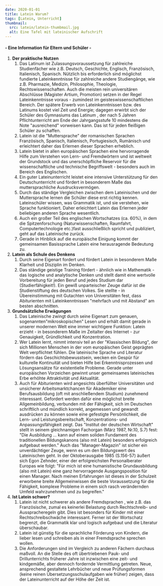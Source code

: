 ```yaml
---
date: 2020-01-01
title: Latein Warum?
tags: [Latein, Unterricht]
thumbnail:
  src: latein/latein-thumbmail.jpg
  alt: Eine Tafel mit lateinischer Aufschrift
---
```


<h4 class="text_mitte"> - Eine Information für Eltern und Schüler - </h4>

<ol>
  <li><span><strong>Der praktische Nutzen</strong></span>

  <ol>
<li>Das Latinum ist Zulassungsvoraussetzung für zahlreiche
Studienfächer wie z.B. Deutsch, Geschichte, Englisch, Französisch,
Italienisch, Spanisch. Nützlich bis erforderlich sind möglichst
fundierte Lateinkenntnisse für zahlreiche andere Studiengãnge, wie
z.B. Pharmazie, Medizin, Philosophie, Theologie,
Rechtswissenschaften. Auch die meisten rein universitären
Abschlüsse (Magister Artium, Promotion) setzen in der Regel
Lateinkenntnisse voraus - zumindest im geisteswissenschaftlichen
Bereich. Der spätere Erwerb von Lateinkenntnissen bzw. des
Latinums kostet viel Zeit und Energie; dagegen erwirbt sich der
Schüler des Gymnasiums das Latinum , der nach 5 Jahren
Pflichtunterricht am Ende der Jahrgangsstufe 10 mindestens die
Note "ausreichend" vorweisen kann. Das ist für jeden fleißigen
Schüler zu schaffen.</li>

<li>Latein ist die "Muttersprache" der romanischen Sprachen
Französisch, Spanisch, Italienisch, Portugiesisch, Rumänisch und
erleichtert daher das Erlernen dieser Sprachen erheblich.</li>

<li>Latein bietet in allen europäischen Sprachen eine
hervorragende Hilfe zum Verstehen von Lern- und Fremdwörtern und
ist weltweit der Grundstock und das unerschöpfliche Reservoir für
die wissenschaftliche und technische Begriffswelt - besonders auch
im Bereich des Englischen.</li>

<li>Ein guter Lateinunterricht leistet eine intensive
Unterstützung für den Deutschunterricht und fördert in besonderem
Maße das muttersprachliche Ausdrucksvermögen.</li>

<li>Durch das ständige Vergleichen zwischen dem Lateinischen und
der Muttersprache lernen die Schüler diese erst richtig
kennen. Lateinschüler wissen, was Grammatik ist, und sie
verstehen, wie Sprache funktioniert. Daher erleichtert Latein das
Erlernen jeder beliebigen anderen Sprache wesentlich.</li>

<li>Auch ein großer Teil des englischen Wortschatzes (ca. 60%), in
dem die Spitzenforschung (Naturwissenschaften, Raumfahrt,
Computertechnologie etc.)fast ausschließlich spricht und
publiziert, geht auf das Lateinische zurück.</li>

<li>Gerade in Hinblick auf die europäische Einigung kommt der
gemeinsamen Basissprache Latein eine herausragende Bedeutung
zu.</li>

  </ol>

  </li>

  <li><span><strong>Latein als Schule des Denkens</strong></span>

  <ol>
<li>Durch seine Eigenart fordert und fördert Latein in besonderem
Maße Klarheit und Disziplin im Denken.</li>

<li>Das ständige geistige Training fördert - ähnlich wie in
Mathematik - das logische und analytische Denken und stellt damit
eine wertvolle Vorbereitung für jeden Beruf und jedes Studium dar
(Studierfähigkeit!). Ein gewiß unparteischer Zeuge dafür ist die
Studienstiftung des deutschen Volkes. Sie stellte - in
Übereinstimmung mit Gutachten von Universitäten fest, dass
Abiturienten mit Lateinkenntnissen "mehrfach und mit Abstand" am
besten abschnitten.</li>

  </ol>
  </li>

  <li><span><strong>Grundsätzliche Erwägungen</strong></span>

  <ol>
<li>Das Lateinische zwingt durch seine Eigenart zum genauen,
sogenannten"mikroskopischen" Lesen und erhält damit gerade in
unserer modernen Welt eine immer wichtigere Funktion: Latein erzieht
- in besonderem Maße im Zeitalter des Internet - zur Genauigkeit,
Gründlichkeit und Konzentration.</li>

<li>Wer Latein lernt, nimmt intensiv teil an der "Klassischen
Bildung", der sich Millionen Menschen in der vom europäischen Geist
geprägten Welt verpflichtet fühlen. Die lateinische Sprache und
Literatur fördern das Geschichtsbewusstsein, wecken ein Gespür für
kulturelle Kontinuität und bieten Hilfe bei Erkenntnisprozessen und
Lösungsansätze für existentielle Probleme. Gerade unter europäischen
Vorzeichen gewinnt unser gemeinsames lateinisches Erbe erhöhte
Attraktivität und Aktualität.</li>

<li>Auch für Abiturienten wird angesichts überfüllter
Universitäten und unsicherer Arbeitsmarktchancen für Akademiker
eine Berufsausbildung (oft mit anschließendem Studium) zunehmend
interessant. Gefordert werden dafür eine möglichst breite
Allgemeinbildung, verbunden mit der Fähigkeit, sich im Deutschen
schriftlich und mündlich korrekt, angemessen und gewandt
ausdrücken zu können sowie eine gefestigte Persönlichkeit, die
Lern- und Leistungsbereitschaft, Konzentrations- und
Anpassungsfähigkeit zeigt. Das "Institut der deutschen Wirtschaft"
stellt in seinem gleichnamigen Fachorgan (März 1987, Nr.10, S.7)
fest: "Die Ausbildung &hellip; kann auf einem soliden Fundament
des traditionellen Bildungskanons (also mit Latein) besonders
erfolgreich aufgebaut werden." Auch das "Manager-Magazin" ist
sicher ein unverdächtiger Zeuge, wenn es um den Bildungswert des
Lateinischen geht. In der Oktoberausgabe 1985 (S.156-57) äußert
sich Egon Zehnder, einer der erfolgreichsten Personalberater
Europas wie folgt: "Für mich ist eine humanistische
Grundausbildung (also mit Latein) eine ganz hervorragende
Ausgangsposition für einen Manager.  Nach meinen Erfahrungen ist
dieses in der Schulzeit erworbene breite Allgemeinwissen die beste
Voraussetzung für die Fähigkeit, komplexe Probleme in einem sich
rasch verändernden Umfeld wahrzunehmen und zu begreifen."</li>

</ol>
</li>

<li><span><strong>Ist Latein schwer?</strong></span>

<ol>
<li>Latein ist nicht schwerer als andere Fremdsprachen , wie
z.B. das Französische, zumal es keinerlei Belastung durch
Rechtschreib- und Ausspracheregeln gibt. Dies ist besonders für
Kinder mit einer Rechtschreibschwäche interessant. Ferner ist der
Wortschatz begrenzt, die Grammatik klar und logisch aufgebaut und
die Literatur überschaubar.</li>

<li>Latein ist günstig für die sprachliche Förderung von Kindern,
die lieber lesen und schreiben als in einer Fremdsprache sprechen
wollen.</li>

<li>Die Anforderungen sind im Vergleich zu anderen Fächern durchaus
maßvoll. An die Stelle des oft übertriebenen Pauk- und
Drillunterrichts früherer Jahre ist inzwischen eine zeit- und
kindgemäße, aber dennoch fordernde Vermittlung getreten. Neue,
ansprechend gestaltete Lehrbücher und neue Prüfungsformen (keine
reinen Übersetzungsschulaufgaben wie früher) zeigen, dass der
Lateinunterricht auf der Höhe der Zeit ist.</li>

</ol>
</li>
</ol>
<youtube watch="https://www.youtube.com/watch?v=S9rFS2VBhNM"></youtube>
